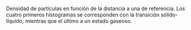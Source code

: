 Densidad de partículas en función de la distancia a una de referencia. Los cuatro primeros histogramas se corresponden con la transición sólido-líquido, mientras que el último a un estado gaseoso.
